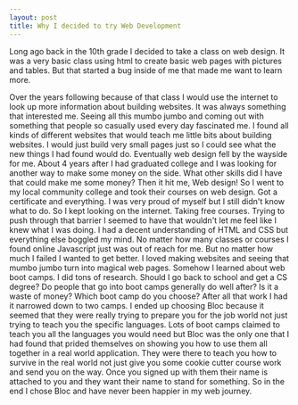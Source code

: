 ```yaml
---
layout: post
title: Why I decided to try Web Development
---
```


Long ago back in the 10th grade I decided to take a class on web design. It was a very basic class using html to create basic web pages with pictures and tables. But that started a bug inside of me that made me want to learn more. 

Over the years following because of that class I would use the internet to look up more information about building websites. It was always something that interested me. Seeing all this mumbo jumbo and coming out with something that people so casually used every day fascinated me. I found all kinds of different websites that would teach me little bits about building websites. I would just build very small pages just so I could see what the new things I had found would do.  Eventually web design fell by the wayside for me. About 4 years after I had graduated college and I was looking for another way to make some money on the side. What other skills did I have that could make me some money? Then it hit me, Web design! So I went to my local community college and took their courses on web design. Got a certificate and everything. I was very proud of myself but I still didn't know what to do. So I kept looking on the internet. Taking free courses. Trying to push through that barrier I seemed to have that wouldn't let me feel like I knew what I was doing. I had a decent understanding of HTML and CSS but everything else boggled my mind. No matter how many classes or courses I found online Javascript just was out of reach for me. But no matter how much I failed I wanted to get better. I loved making websites and seeing that mumbo jumbo turn into magical web pages. Somehow I learned about web boot camps. I did tons of research. Should I go back to school and get a CS degree? Do people that go into boot camps generally do well after? Is it a waste of money? Which boot camp do you choose? After all that work I had it narrowed down to two camps. I ended up choosing Bloc because it seemed that they were really trying to prepare you for the job world not just trying to teach you the specific languages. Lots of boot camps claimed to teach you all the languages you would need but Bloc was the only one that I had found that prided themselves on showing you how to use them all together in a real world application. They were there to teach you how to survive in the real world not just give you some cookie cutter course work and send you on the way. Once you signed up with them their name is attached to you and they want their name to stand for something. So in the end I chose Bloc and have never been happier in my web journey.
